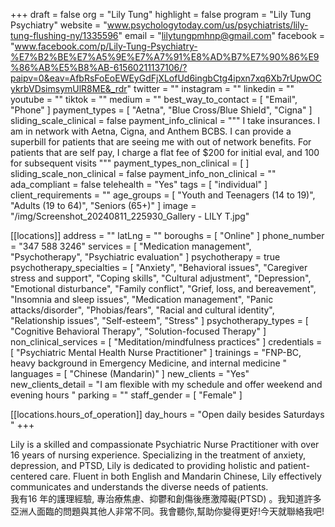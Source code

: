 +++
draft = false
org = "Lily Tung"
highlight = false
program = "Lily Tung Psychiatry"
website = "www.psychologytoday.com/us/psychiatrists/lily-tung-flushing-ny/1335596"
email = "lilytungpmhnp@gmail.com"
facebook = "www.facebook.com/p/Lily-Tung-Psychiatry-%E7%B2%BE%E7%A5%9E%E7%A7%91%E8%AD%B7%E7%90%86%E9%86%AB%E5%B8%AB-61560211137106/?paipv=0&eav=AfbRsFoEoEWEyGdFjXLofUd6ingbCtg4ipxn7xq6Xb7rUpwOCykrbVDsimsymUlR8ME&_rdr"
twitter = ""
instagram = ""
linkedin = ""
youtube = ""
tiktok = ""
medium = ""
best_way_to_contact = [ "Email", "Phone" ]
payment_types = [ "Aetna", "Blue Cross/Blue Shield", "Cigna" ]
sliding_scale_clinical = false
payment_info_clinical = """
I take insurances. I am in network with Aetna, Cigna, and Anthem BCBS. 
I can provide a superbill for patients that are seeing me with out of network benefits. 
For patients that are self pay, I charge a flat fee of $200 for initial eval, and 100 for subsequent visits """
payment_types_non_clinical = [ ]
sliding_scale_non_clinical = false
payment_info_non_clinical = ""
ada_compliant = false
telehealth = "Yes"
tags = [ "individual" ]
client_requirements = ""
age_groups = [
  "Youth and Teenagers (14 to 19)",
  "Adults (19 to 64)",
  "Seniors (65+)"
]
image = "/img/Screenshot_20240811_225930_Gallery - LILY T.jpg"

[[locations]]
address = ""
latLng = ""
boroughs = [ "Online" ]
phone_number = "347 588 3246"
services = [
  "Medication management",
  "Psychotherapy",
  "Psychiatric evaluation"
]
psychotherapy = true
psychotherapy_specialties = [
  "Anxiety",
  "Behavioral issues",
  "Caregiver stress and support",
  "Coping skills",
  "Cultural adjustment",
  "Depression",
  "Emotional disturbance",
  "Family conflict",
  "Grief, loss, and bereavement",
  "Insomnia and sleep issues",
  "Medication management",
  "Panic attacks/disorder",
  "Phobias/fears",
  "Racial and cultural identity",
  "Relationship issues",
  "Self-esteem",
  "Stress"
]
psychotherapy_types = [ "Cognitive Behavioral Therapy", "Solution-focused Therapy" ]
non_clinical_services = [ "Meditation/mindfulness practices" ]
credentials = [ "Psychiatric Mental Health Nurse Practitioner" ]
trainings = "FNP-BC, heavy background in Emergency Medicine, and internal medicine "
languages = [ "Chinese (Mandarin)" ]
new_clients = "Yes"
new_clients_detail = "I am flexible with my schedule and offer weekend and evening hours "
parking = ""
staff_gender = [ "Female" ]

  [[locations.hours_of_operation]]
  day_hours = "Open daily besides Saturdays "
+++

Lily is a skilled and compassionate Psychiatric Nurse Practitioner with over 16 years of nursing experience. Specializing in the treatment of anxiety, depression, and PTSD, Lily is dedicated to providing holistic and patient-centered care. Fluent in both English and Mandarin Chinese, Lily effectively communicates and understands the diverse needs of patients. <br>
我有16 年的護理經驗, 專治療焦慮、抑鬱和創傷後應激障礙(PTSD) 。我知道許多亞洲人面臨的問題與其他人非常不同。我會聽你,幫助你變得更好!今天就聯絡我吧! <br>
